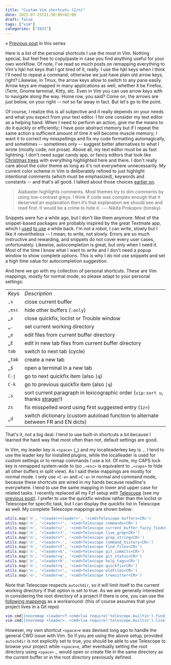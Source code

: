 ```yaml
---
title: "Custom Vim shortcuts (2/n)"
date: 2021-07-25T21:50:09+02:00
draft: false
tags: ["vim"]
categories: ["2021"]
---
```


« [Previous post](/post/modern-neovim/) in this series

Here is a list of the personal shortcuts I use the most in Vim. Nothing special, but feel free to copy/paste in case you find anything useful for your own workflow. Of note, I've read so much posts on remapping everything to Vim's hjkl hot keys that I got tired of it, really. I use the hjkl keys when I think I'll need to repeat a command, otherwise we just have plain old arrow keys, right? Likewise, in Tmux, the arrow keys allow to switch to any pane easily. Arrow keys are mapped in many applications as well, whether it be Firefox, iTerm, Gnome terminal, Kitty, etc. Even in Vim you can use arrow keys with <C-w> to navigate along the way. Home row, you said? Come on, the arrows are just below, on your right -- not so far away in fact. But let's go to the point.

Of course, I realize this is all subjective and it really depends on your needs and what you expect from your text editor. I for one consider my text editor as a helping hand: When I need to perform an action, give me the means to do it quickly or efficiently; I have poor abstract memory but if I repeat the same action a sufficient amount of time it will become muscle memory; I want it to correct my misspellings and fix my code formatting automagically, and sometimes -- sometimes only -- suggest better alternatives to what I wrote (mostly code, not prose). Above all, my text editor must be as fast lightning. I don't need sugar candy app, or fancy editors that look like [Christmas trees](https://arxiv.org/abs/2008.06030v2) with everything highlighted here and there. I don't really care about the color theme as long as it's not everywhere unnecessarily. My current color scheme in Vim is deliberately refined to just highlight intentional comments (which must be emphasized), keywords and constants -- and that's all good. I talked about those choices [earlier on](/post/monochrome-color-scheme/).

> Alabaster highlights comments. Most themes try to dim comments by using low-contrast greys. I think if code was complex enough that it deserved an explanation then it’s that explanation we should see and read first. It would be a crime to hide it. --- Nikita Prokopov (tonsky)

Snippets were fun a while ago, but I don't like them anymore. Most of the snippet-based packages are probably inspired by the great Textmate app, which I [used](/post/emacs-versus-textmate/) [to use](/post/textmate2/) a while back. I'm not a robot, I can write, slowly but I like it nevertheless -- I mean, to write, not slowly. Errors are so much instructive and rewarding, and snippets do not cover every user cases, unfortunately. Likewise, autocompletion is great, but only when I need it. Most of the time I know what I want to write and I don't need a popup window to show complete options. This is why I do not use snippets and set a high time value for autocompletion suggestion.

And here we go with my collection of personal shortcuts. These are Vim mappings, mostly for normal mode, so please adapt to your personal settings:

<table border="0">
<tbody>
<tr>
<td><em>Keys</em></td>
<td><em>Description</em></td>
</tr>
<tr><td><code>,x</code></td><td>close current buffer</td></tr>
<tr><td><code>,esc</code></td><td>hide other buffers (<code>:only</code>)</td></tr>
<tr><td><code>␣x</code></td><td>close quickfix, loclist or Trouble window</td></tr>
<tr><td><code>␣.</code></td><td>set current working directory</td></tr>
<tr><td><code>␣e</code></td><td>edit files from current buffer directory</td></tr>
<tr><td><code>␣E</code></td><td>edit in new tab files from current buffer directory</td></tr>
<tr><td><code>tab</code></td><td>switch to next tab (cycle)</td></tr>
<tr><td><code>␣tab</code></td><td>create a new tab</td></tr>
<tr><td><code>␣$</code></td><td>open a terminal in a new tab</td></tr>
<tr><td><code>C-j</code></td><td>go to next quickfix item (also <code>]q</code>)</td></tr>
<tr><td><code>C-k</code></td><td>go to previous quickfix item (also <code>[q</code>)</td></tr>
<tr><td><code>,s</code></td><td>sort current paragraph in lexicographic order (<code>vip:sort u<CR></code>, thanks <a href="https://strager.net/essays.html">strager</a>!)</td></tr>
<tr><td><code>zs</code></td><td>fix misspelled word using first suggested entry (<code>1z=</code>)</td></tr>
<tr><td><code>␣d</code></td><td>switch dictionary (custom autoload function to alternate between FR and EN dicts)</td></tr>
</tbody>
</table>

That's it, not a big deal. I tend to use built-in shortcuts a lot because I learned the hard way that most often than not, default settings are good.

In Vim, my leader key is `<space>` (`␣`) and my localleaderkey key is `,`. I tend to use the leader key for installed plugins, while the localleader is used for custom settings or to remap commands I use a lot. Of note, my CAPS lock key is remapped system-wide to <Esc> (so `,<esc>` is equivalent to `,<caps>` to hide all other buffers in split view). As I said these mappings are mostly for normal mode. I only use `<C-e>` and `<C-a>` in normal and command mode, because these shortcuts are wired in my hands because readline's everywhere. I tend to use the same mapping in lower and upper case for related tasks. I recently replaced all my Fzf setup with [Telescope](https://github.com/nvim-telescope/telescope.nvim) (see my [previous post](/posts/modern-neovim/)). I prefer to use the quickfix window rather than the loclist or Telescope for specific task, but I can display the quickfix list in Telescope as well. My complete Telescope mappings are shown below:

```lua
utils.map('n', '<leader><leader>', '<cmd>Telescope buffers<CR>')
utils.map('n', '<leader>!', '<cmd>Telescope commands<CR>')
utils.map('n', '<leader>/', '<cmd>Telescope current_buffer_fuzzy_find<CR>')
utils.map('n', '<leader>?', '<cmd>Telescope live_grep<CR>')
utils.map('n', '<leader>*', '<cmd>Telescope grep_string<CR>')
utils.map('n', '<leader>:', '<cmd>Telescope command_history<CR>')
utils.map('n', '<leader>f', '<cmd>Telescope find_files<CR>')
utils.map('n', '<leader>G', '<cmd>Telescope git_commits<CR>')
utils.map('n', '<leader>g', '<cmd>Telescope git_status<CR>')
utils.map('n', '<leader>h', '<cmd>Telescope help_tags<CR>')
utils.map('n', '<leader>q', '<cmd>Telescope quickfix<CR>')
utils.map('n', '<leader>r', '<cmd>Telescope oldfiles<CR>')
utils.map('n', '<leader>w', '<cmd>Telescope treesitter<CR>')
```

Note that Telescope respects `autochdir`, so it will limit itself to the current working directory if that option is set to true. As we are generally interested in considering the root directory of a project if there is one, you can use the [following mappings](https://joalon.se/blog/Fuzzy-Finding-with-Telescope-in-Git.html) as a workaround: (this of course assumes that your project lives in a Git repo)

```lua
vim.cmd[[nnoremap <leader>f <cmd>lua require('telescope.builtin').find_files{ cwd = vim.fn.systemlist("git rev-parse --show-toplevel")[1] }<cr>]]
vim.cmd[[nnoremap <leader>. <cmd>lua require('telescope.builtin').live_grep{ cwd = vim.fn.systemlist("git rev-parse --show-toplevel")[1] }<cr>]]
```

However, my own shortcut `<space>e` was devised long ago to handle the general CWD issue with Vim. So if you are using the above setup, provided `autochdir` is not explicitly set to true, you should be able to use Telescope to browse your project while `<space>e`, after eventually setting the root directory using `<space>.`, would open or create file in the same directory as the current buffer or in the root directory previously defined.
